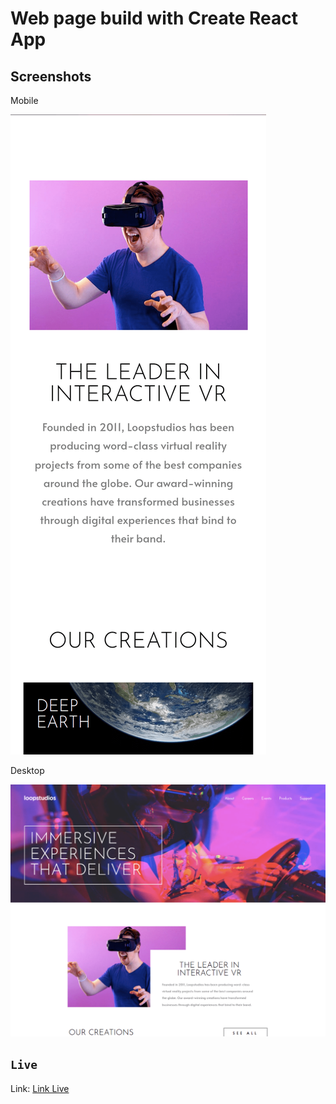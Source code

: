 # Web page build with Create React App

## Screenshots

Mobile

![](screenshots/mobile-screenshot-web-page.png)

Desktop

![](screenshots/desktop-screenshot-web-page.png)

## `Live`

Link: [Link Live](https://loopstudios-landing-page-challenge-hub.vercel.app)

